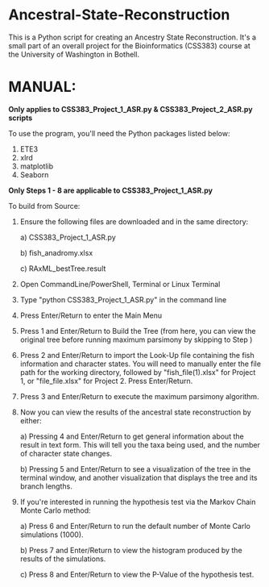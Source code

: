 # Ancestral-State-Reconstruction
This is a Python script for creating an Ancestry State Reconstruction. It's a small part of an overall project for the Bioinformatics (CSS383) course at the University of Washington in Bothell.

# MANUAL:
**Only applies to CSS383_Project_1_ASR.py & CSS383_Project_2_ASR.py scripts**

To use the program, you'll need the Python packages listed below:
1. ETE3
2. xlrd
3. matplotlib
4. Seaborn

**Only Steps 1 - 8 are applicable to CSS383_Project_1_ASR.py**

To build from Source:
1. Ensure the following files are downloaded and in the same directory:

    a) CSS383_Project_1_ASR.py

    b) fish_anadromy.xlsx
    
    c) RAxML_bestTree.result

2. Open CommandLine/PowerShell, Terminal or Linux Terminal

3. Type "python CSS383_Project_1_ASR.py" in the command line

4. Press Enter/Return to enter the Main Menu

5. Press 1 and Enter/Return to Build the Tree (from here, you can view the original tree
before running maximum parsimony by skipping to Step )

6. Press 2 and Enter/Return to import the Look-Up file containing the fish information
and character states. You will need to manually enter the file path for the working
directory, followed by "fish_file(1).xlsx" for Project 1, or "file_file.xlsx"
for Project 2. Press Enter/Return.

7. Press 3 and Enter/Return to execute the maximum parsimony algorithm.

8. Now you can view the results of the ancestral state reconstruction by either:

    a) Pressing 4 and Enter/Return to get general information about the result in text form.
       This will tell you the taxa being used, and the number of character state changes.

    b) Pressing 5 and Enter/Return to see a visualization of the tree in the terminal window,
       and another visualization that displays the tree and its branch lengths.

9. If you're interested in running the hypothesis test via the Markov Chain Monte Carlo method:

    a) Press 6 and Enter/Return to run the default number of Monte Carlo simulations (1000).

    b) Press 7 and Enter/Return to view the histogram produced by the results of the simulations.

    c) Press 8 and Enter/Return to view the P-Value of the hypothesis test.
